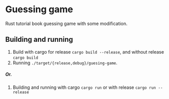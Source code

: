 # Guessing game
Rust tutorial book guessing game with some modification.
## Building and running
1. Build with cargo for release `cargo build --release`, and without release `cargo build`
2. Running `./target/{release,debug}/guesing-game`.
##### Or.
1. Building and running with cargo `cargo run` or with release `cargo run --release`
